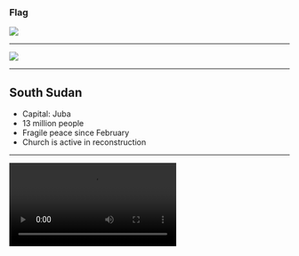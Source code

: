 ### Flag

![](https://upload.wikimedia.org/wikipedia/commons/7/7a/Flag_of_South_Sudan.svg)

---

![](https://upload.wikimedia.org/wikipedia/commons/b/b1/Location_South_Sudan_AU_Africa.svg)

---

## South Sudan

- Capital: Juba
- 13 million people
- Fragile peace since February
- Church is active in reconstruction

---

![](https://storage.cloud.google.com/prayer-videos/country/south_sudan.mp4)

